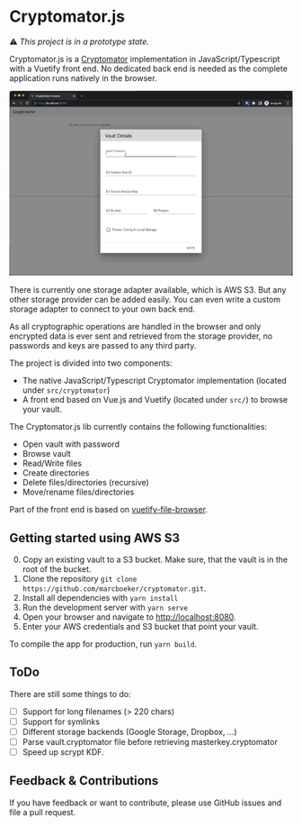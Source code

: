 # Cryptomator.js

⚠️ _This project is in a prototype state._

Cryptomator.js is a [Cryptomator](https://github.com/cryptomator/cryptomator) implementation in
JavaScript/Typescript with a Vuetify front end. No dedicated back end is needed as the complete
application runs natively in the browser.

![demo](https://github.com/marcboeker/cryptomator/raw/master/assets/demo.gif)

There is currently one storage adapter available, which is AWS S3. But any other storage provider
can be added easily. You can even write a custom storage adapter to connect to your own back end.

As all cryptographic operations are handled in the browser and only encrypted data is ever sent and
retrieved from the storage provider, no passwords and keys are passed to any third party.

The project is divided into two components:

- The native JavaScript/Typescript Cryptomator implementation (located under `src/cryptomator`)
- A front end based on Vue.js and Vuetify (located under `src/`) to browse your vault.

The Cryptomator.js lib currently contains the following functionalities:

- Open vault with password
- Browse vault
- Read/Write files
- Create directories
- Delete files/directories (recursive)
- Move/rename files/directories

Part of the front end is based on
[vuetify-file-browser](https://github.com/semeniuk/vuetify-file-browser).

## Getting started using AWS S3

0. Copy an existing vault to a S3 bucket. Make sure, that the vault is in the root of the bucket.
1. Clone the repository `git clone https://github.com/marcboeker/cryptomator.git`.
2. Install all dependencies with `yarn install`
3. Run the development server with `yarn serve`
4. Open your browser and navigate to [http://localhost:8080](http://localhost:8080).
5. Enter your AWS credentials and S3 bucket that point your vault.

To compile the app for production, run `yarn build`.

## ToDo

There are still some things to do:

- [ ] Support for long filenames (> 220 chars)
- [ ] Support for symlinks
- [ ] Different storage backends (Google Storage, Dropbox, ...)
- [ ] Parse vault.cryptomator file before retrieving masterkey.cryptomator
- [ ] Speed up scrypt KDF.

## Feedback & Contributions

If you have feedback or want to contribute, please use GitHub issues and file a pull request.
